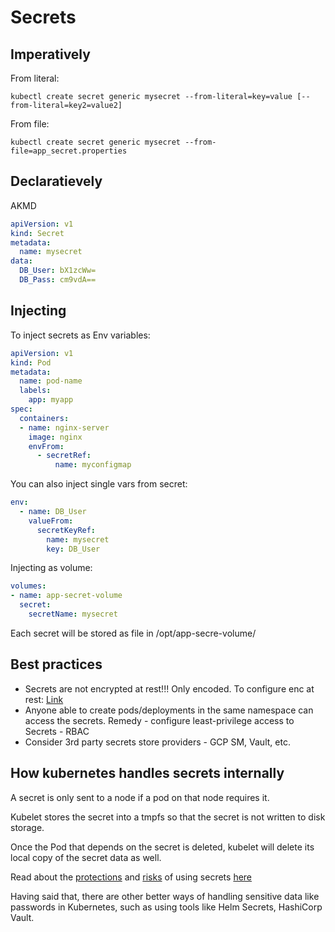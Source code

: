 # Secrets

## Imperatively
From literal:
```
kubectl create secret generic mysecret --from-literal=key=value [--from-literal=key2=value2]
```
From file:
```
kubectl create secret generic mysecret --from-file=app_secret.properties
```

## Declaratievely
AKMD
```yaml
apiVersion: v1
kind: Secret
metadata:
  name: mysecret
data:
  DB_User: bX1zcWw=
  DB_Pass: cm9vdA==
```

## Injecting

To inject secrets as Env variables:
```yaml
apiVersion: v1
kind: Pod
metadata:
  name: pod-name
  labels:
    app: myapp
spec:
  containers:
  - name: nginx-server
    image: nginx
    envFrom:
      - secretRef:
          name: myconfigmap
```

You can also inject single vars from secret:
```yaml
env:
  - name: DB_User
    valueFrom:
      secretKeyRef: 
        name: mysecret
        key: DB_User
```

Injecting as volume:
```yaml
volumes:
- name: app-secret-volume
  secret:
    secretName: mysecret
```
Each secret will be stored as file in /opt/app-secre-volume/

## Best practices
* Secrets are not encrypted at rest!!!  Only encoded. To configure enc at rest: [Link](https://kubernetes.io/docs/tasks/administer-cluster/encrypt-data/)  
* Anyone able to create pods/deployments in the same namespace can access the secrets. Remedy - configure least-privilege access to Secrets - RBAC
* Consider 3rd party secrets store providers - GCP SM, Vault, etc.

## How kubernetes handles secrets internally

A secret is only sent to a node if a pod on that node requires it.

Kubelet stores the secret into a tmpfs so that the secret is not written to disk storage.

Once the Pod that depends on the secret is deleted, kubelet will delete its local copy of the secret data as well.

Read about the [protections](https://kubernetes.io/docs/concepts/configuration/secret/#protections) and [risks](https://kubernetes.io/docs/concepts/configuration/secret/#risks) of using secrets [here](https://kubernetes.io/docs/concepts/configuration/secret/#risks)


Having said that, there are other better ways of handling sensitive data like passwords in Kubernetes, such as using tools like Helm Secrets, HashiCorp Vault. 